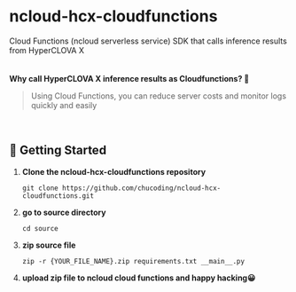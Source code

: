 # ncloud-hcx-cloudfunctions
Cloud Functions (ncloud serverless service) SDK that calls inference results from HyperCLOVA X  
<br><br>
**Why call HyperCLOVA X inference results as Cloudfunctions? 🤔**
> Using Cloud Functions, you can reduce server costs and monitor logs quickly and easily 

<br>

## :rocket: Getting Started

1. **Clone the ncloud-hcx-cloudfunctions repository**
   ```
   git clone https://github.com/chucoding/ncloud-hcx-cloudfunctions.git
   ```
2. **go to source directory**
   ```
   cd source
   ```
3. **zip source file**
   ```
   zip -r {YOUR_FILE_NAME}.zip requirements.txt __main__.py
   ```
4. **upload zip file to ncloud cloud functions and happy hacking😀**
